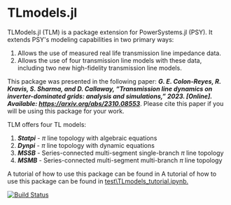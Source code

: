 # TLmodels.jl

TLModels.jl (TLM) is a package extension for PowerSystems.jl (PSY). It extends PSY's modeling capabilities in two primary ways:
1. Allows the use of measured real life transmission line impedance data.
2. Allows the use of four transmission line models with these data, including two new high-fidelity transmission line models. 

This package was presented in the following paper: ***G. E. Colon-Reyes, R. Kravis, S. Sharma, and D. Callaway,
“Transmission line dynamics on inverter-dominated grids: analysis and
simulations,” 2023. [Online]. Available: https://arxiv.org/abs/2310.08553***. Please cite this paper if you will be using this package for your work.

TLM offers four TL models:
1. ***Statpi*** - $\pi$ line topology with algebraic equations
2. ***Dynpi*** - $\pi$ line topology with dynamic equations
3. ***MSSB*** - Series-connected multi-segment single-branch $\pi$ line topology
4. ***MSMB*** - Series-connected multi-segment multi-branch $\pi$ line topology


A tutorial of how to use this package can be found in A tutorial of how to use this package can be found in [test\TLmodels_tutorial.ipynb.](https://github.com/gecolonr/TLModels.jl/blob/main/test/TLmodels_tutorial.ipynb)


[![Build Status](https://github.com/gecolonr/TLmodels.jl/actions/workflows/CI.yml/badge.svg?branch=main)](https://github.com/gecolonr/TLmodels.jl/actions/workflows/CI.yml?query=branch%3Amain)
